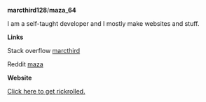 **marcthird128**/**maza_64**

I am a self-taught developer and I mostly make websites and stuff.

**Links**

Stack overflow <a href="https://stackoverflow.com/users/22776060/marcthird">marcthird</a>

Reddit <a href="https://www.reddit.com/user/Excellent_Recipe_543/">maza</a>

**Website**

<a href="https://marcthird128.github.io/rr">Click here to get rickrolled.</a>
